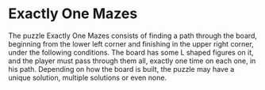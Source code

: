 # Exactly One Mazes
The puzzle Exactly One Mazes consists of finding a path through the board, beginning from the lower left corner and finishing in the upper right corner, under the following conditions.  The board has some L shaped figures on it, and the player must pass through them all, exactly one time on each one, in his path. Depending on how the board is built, the puzzle may have a unique solution, multiple solutions or even none.
